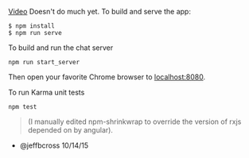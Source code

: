 [Video](https://vimeo.com/144625829)
Doesn't do much yet. To build and serve the app:

```
$ npm install
$ npm run serve
```

To build and run the chat server
```
npm run start_server
```

Then open your favorite Chrome browser to [localhost:8080](http://localhost:8080).

To run Karma unit tests
```
npm test
```

> (I manually edited npm-shrinkwrap to override the version of rxjs depended on by angular).
- @jeffbcross 10/14/15
